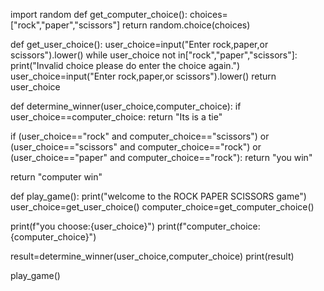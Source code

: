 import random
def get_computer_choice():
  choices=["rock","paper","scissors"]
  return random.choice(choices)

def get_user_choice():
  user_choice=input("Enter rock,paper,or scissors").lower()
  while user_choice not in["rock","paper","scissors"]:
    print("Invalid choice please do enter the choice again.")
    user_choice=input("Enter rock,paper,or scissors").lower()
  return user_choice

def determine_winner(user_choice,computer_choice):
  if user_choice==computer_choice:
    return "Its is a tie"

  if (user_choice=="rock" and computer_choice=="scissors") or \
     (user_choice=="scissors" and computer_choice=="rock") or \
     (user_choice=="paper" and computer_choice=="rock"):
     return "you win"

  return "computer win"

def play_game():
  print("welcome to the ROCK PAPER SCISSORS game")
  user_choice=get_user_choice()
  computer_choice=get_computer_choice()

  print(f"you choose:{user_choice}")
  print(f"computer_choice:{computer_choice}")

  result=determine_winner(user_choice,computer_choice)
  print(result)

play_game()
